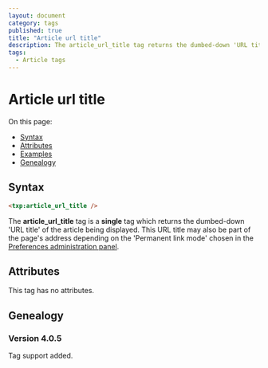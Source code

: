 ```yaml
---
layout: document
category: tags
published: true
title: "Article url title"
description: The article_url_title tag returns the dumbed-down 'URL title' of the article being displayed.
tags:
  - Article tags
---
```


# Article url title

On this page:

* [Syntax](#user-content-syntax)
* [Attributes](#user-content-attributes)
* [Examples](#user-content-examples)
* [Genealogy](#user-content-genealogy)

## Syntax

~~~ html
<txp:article_url_title />
~~~

The **article_url_title** tag is a __single__ tag which returns the dumbed-down 'URL title' of the article being displayed. This URL title may also be part of the page's address depending on the 'Permanent link mode' chosen in the [Preferences administration panel](../administration/preferences-panel).

## Attributes

This tag has no attributes.

## Genealogy

### Version 4.0.5

Tag support added.
